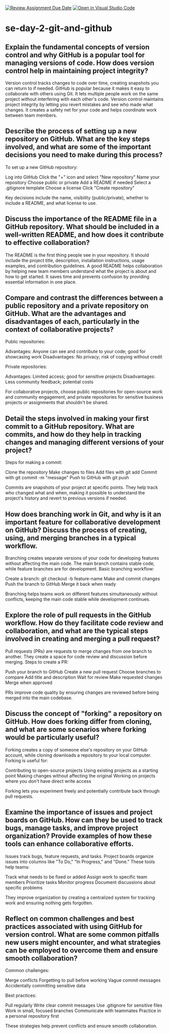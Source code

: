 [![Review Assignment Due Date](https://classroom.github.com/assets/deadline-readme-button-22041afd0340ce965d47ae6ef1cefeee28c7c493a6346c4f15d667ab976d596c.svg)](https://classroom.github.com/a/8wgCKhpZ)
[![Open in Visual Studio Code](https://classroom.github.com/assets/open-in-vscode-2e0aaae1b6195c2367325f4f02e2d04e9abb55f0b24a779b69b11b9e10269abc.svg)](https://classroom.github.com/online_ide?assignment_repo_id=18494883&assignment_repo_type=AssignmentRepo)
# se-day-2-git-and-github
## Explain the fundamental concepts of version control and why GitHub is a popular tool for managing versions of code. How does version control help in maintaining project integrity?
Version control tracks changes to code over time, creating snapshots you can return to if needed. GitHub is popular because it makes it easy to collaborate with others using Git. It lets multiple people work on the same project without interfering with each other's code.
Version control maintains project integrity by letting you revert mistakes and see who made what changes. It creates a safety net for your code and helps coordinate work between team members.

## Describe the process of setting up a new repository on GitHub. What are the key steps involved, and what are some of the important decisions you need to make during this process?
To set up a new GitHub repository:

Log into GitHub
Click the "+" icon and select "New repository"
Name your repository
Choose public or private
Add a README if needed
Select a .gitignore template
Choose a license
Click "Create repository"

Key decisions include the name, visibility (public/private), whether to include a README, and what license to use.

## Discuss the importance of the README file in a GitHub repository. What should be included in a well-written README, and how does it contribute to effective collaboration?
The README is the first thing people see in your repository. It should include the project title, description, installation instructions, usage examples, and contribution guidelines.
A good README helps collaboration by helping new team members understand what the project is about and how to get started. It saves time and prevents confusion by providing essential information in one place.

## Compare and contrast the differences between a public repository and a private repository on GitHub. What are the advantages and disadvantages of each, particularly in the context of collaborative projects?
Public repositories:

Advantages: Anyone can see and contribute to your code; good for showcasing work
Disadvantages: No privacy; risk of copying without credit

Private repositories:

Advantages: Limited access; good for sensitive projects
Disadvantages: Less community feedback; potential costs

For collaborative projects, choose public repositories for open-source work and community engagement, and private repositories for sensitive business projects or assignments that shouldn't be shared.

## Detail the steps involved in making your first commit to a GitHub repository. What are commits, and how do they help in tracking changes and managing different versions of your project?
Steps for making a commit:

Clone the repository
Make changes to files
Add files with git add
Commit with git commit -m "message"
Push to GitHub with git push

Commits are snapshots of your project at specific points. They help track who changed what and when, making it possible to understand the project's history and revert to previous versions if needed.

## How does branching work in Git, and why is it an important feature for collaborative development on GitHub? Discuss the process of creating, using, and merging branches in a typical workflow.
Branching creates separate versions of your code for developing features without affecting the main code. The main branch contains stable code, while feature branches are for development.
Basic branching workflow:

Create a branch: git checkout -b feature-name
Make and commit changes
Push the branch to GitHub
Merge it back when ready

Branching helps teams work on different features simultaneously without conflicts, keeping the main code stable while development continues.

## Explore the role of pull requests in the GitHub workflow. How do they facilitate code review and collaboration, and what are the typical steps involved in creating and merging a pull request?
Pull requests (PRs) are requests to merge changes from one branch to another. They create a space for code review and discussion before merging.
Steps to create a PR:

Push your branch to GitHub
Create a new pull request
Choose branches to compare
Add title and description
Wait for review
Make requested changes
Merge when approved

PRs improve code quality by ensuring changes are reviewed before being merged into the main codebase.

## Discuss the concept of "forking" a repository on GitHub. How does forking differ from cloning, and what are some scenarios where forking would be particularly useful?
Forking creates a copy of someone else's repository on your GitHub account, while cloning downloads a repository to your local computer.
Forking is useful for:

Contributing to open-source projects
Using existing projects as a starting point
Making changes without affecting the original
Working on projects where you don't have direct write access

Forking lets you experiment freely and potentially contribute back through pull requests.

## Examine the importance of issues and project boards on GitHub. How can they be used to track bugs, manage tasks, and improve project organization? Provide examples of how these tools can enhance collaborative efforts.
Issues track bugs, feature requests, and tasks. Project boards organize issues into columns like "To Do," "In Progress," and "Done."
These tools help teams:

Track what needs to be fixed or added
Assign work to specific team members
Prioritize tasks
Monitor progress
Document discussions about specific problems

They improve organization by creating a centralized system for tracking work and ensuring nothing gets forgotten.

## Reflect on common challenges and best practices associated with using GitHub for version control. What are some common pitfalls new users might encounter, and what strategies can be employed to overcome them and ensure smooth collaboration?
Common challenges:

Merge conflicts
Forgetting to pull before working
Vague commit messages
Accidentally committing sensitive data

Best practices:

Pull regularly
Write clear commit messages
Use .gitignore for sensitive files
Work in small, focused branches
Communicate with teammates
Practice in a personal repository first

These strategies help prevent conflicts and ensure smooth collaboration.
